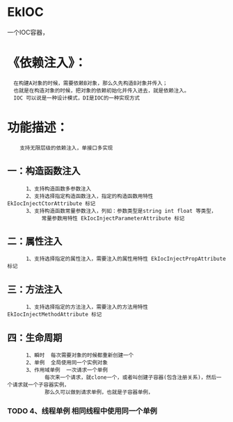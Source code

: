 # EkIOC
一个IOC容器，
# 《依赖注入》：
      在构建A对象的时候，需要依赖B对象，那么久先构造B对象并传入；
      也就是在构造对象的时候，把对象的依赖初始化并传入进去，就是依赖注入。
      IOC 可以说是一种设计模式，DI是IOC的一种实现方式
 
#    功能描述：
		支持无限层级的依赖注入，单接口多实现
##      一：构造函数注入
          1、支持构造函数多参数注入
          2、支持选择指定构造函数注入，指定的构造函数用特性 EkIocInjectCtorAttribute 标记
          3、支持构造函数常量参数注入，列如：参数类型是string int float 等类型，
               常量参数用特性 EkIocInjectParameterAttribute 标记
##      二：属性注入
          1、支持选择指定的属性注入，需要注入的属性用特性 EkIocInjectPropAttribute 标记

##      三：方法注入
          1、支持选择指定的方法注入，需要注入的方法用特性 EkIocInjectMethodAttribute 标记

##      四：生命周期
          1、瞬时  每次需要对象的时候都重新创建一个
          2、单例  全局使用同一个实例对象
          3、作用域单例  一次请求一个单例
                每次来一个请求，就clone一个，或者叫创建子容器(包含注册关系)，然后一个请求就一个子容器实例，
                那么久可以做到请求单例，也就是子容器单例，
###     TODO 4、线程单例 相同线程中使用同一个单例

